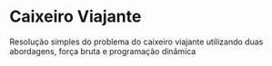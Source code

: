 # Caixeiro Viajante

Resolução simples do problema do caixeiro viajante utilizando duas abordagens, força bruta e programação dinâmica

